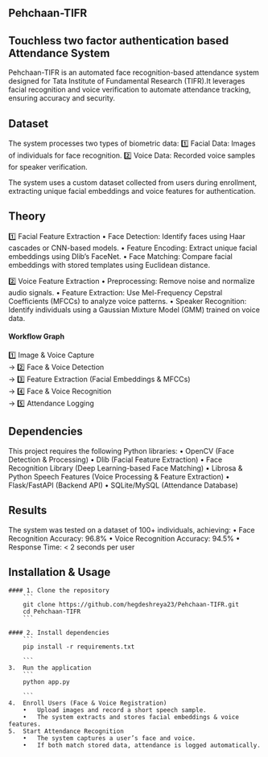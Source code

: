 ## Pehchaan-TIFR

## Touchless two factor authentication based Attendance System

Pehchaan-TIFR is an automated face recognition-based attendance system designed for Tata Institute of Fundamental Research (TIFR).It leverages facial recognition and voice verification to automate attendance tracking, ensuring accuracy and security.

## Dataset

The system processes two types of biometric data:
1️⃣ Facial Data: Images of individuals for face recognition.
2️⃣ Voice Data: Recorded voice samples for speaker verification.

The system uses a custom dataset collected from users during enrollment, extracting unique facial embeddings and voice features for authentication.

## Theory

1️⃣ Facial Feature Extraction
	•	Face Detection: Identify faces using Haar cascades or CNN-based models.
	•	Feature Encoding: Extract unique facial embeddings using Dlib’s FaceNet.
	•	Face Matching: Compare facial embeddings with stored templates using Euclidean distance.

2️⃣ Voice Feature Extraction
	•	Preprocessing: Remove noise and normalize audio signals.
	•	Feature Extraction: Use Mel-Frequency Cepstral Coefficients (MFCCs) to analyze voice patterns.
	•	Speaker Recognition: Identify individuals using a Gaussian Mixture Model (GMM) trained on voice data.

#### Workflow Graph

1️⃣ Image & Voice Capture  
 →  2️⃣ Face & Voice Detection  
   →  3️⃣ Feature Extraction (Facial Embeddings & MFCCs)  
     →  4️⃣ Face & Voice Recognition  
       →  5️⃣ Attendance Logging  

## Dependencies

This project requires the following Python libraries:
	•	OpenCV (Face Detection & Processing)
	•	Dlib (Facial Feature Extraction)
	•	Face Recognition Library (Deep Learning-based Face Matching)
	•	Librosa & Python Speech Features (Voice Processing & Feature Extraction)
	•	Flask/FastAPI (Backend API)
	•	SQLite/MySQL (Attendance Database)

## Results

The system was tested on a dataset of 100+ individuals, achieving:
	•	Face Recognition Accuracy: 96.8%
	•	Voice Recognition Accuracy: 94.5%
	•	Response Time: < 2 seconds per user

## Installation & Usage

	#### 1.	Clone the repository
		```
		git clone https://github.com/hegdeshreya23/Pehchaan-TIFR.git
		cd Pehchaan-TIFR
		```

	#### 2.	Install dependencies
		```
		pip install -r requirements.txt
		
		```
	3.	Run the application
		```
		python app.py
		
		```
	4.	Enroll Users (Face & Voice Registration)
		•	Upload images and record a short speech sample.
		•	The system extracts and stores facial embeddings & voice features.
	5.	Start Attendance Recognition
		•	The system captures a user’s face and voice.
		•	If both match stored data, attendance is logged automatically.
